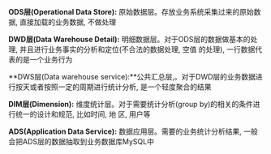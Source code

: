 **ODS层(Operational Data Store):** 原始数据层。存放业务系统采集过来的原始数据, 直接加载的业务数据, 不做处理 

**DWD层(Data Warehouse Detail):** 明细数据层。对于ODS层的数据做基本的处理, 并且进行业务事实的分析和定位(不合法的数据处理, 空值 的处理), 一行数据代表的是一个业务行为 

**DWS层(Data warehouse service):**公共汇总层,。对于DWD层的业务数据进行按天或者按照一定的周期进行统计分析, 是一个轻度聚合的结果 

**DIM层(Dimension):** 维度统计层。对于需要统计分析(group by)的相关的条件进行统一的设计和规范, 比如时间, 地 区, 用户等 

**ADS(Application Data Service):** 数据应用层。需要的业务统计分析结果, 一般会把ADS层的数据抽取到业务数据库MySQL中
